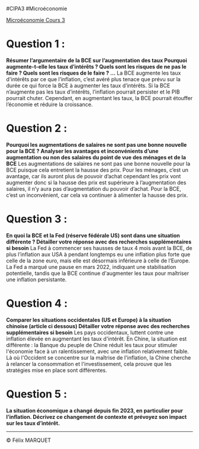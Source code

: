 #CIPA3 #Microéconomie 

[Microéconomie Cours 3](Microéconomie%20Cours%203.md)

# Question 1 :
**Résumer l’argumentaire de la BCE sur l’augmentation des taux
Pourquoi augmente-t-elle les taux d’intérêts ? Quels sont les risques de ne pas le faire ? Quels sont les risques de le faire ? …**
La BCE augmente les taux d'intérêts par ce que l’inflation, c’est avéré plus tenace que prévu sur la durée ce qui force la BCE à augmenter les taux d’intérêts. Si la BCE n’augmente pas les taux d’intérêts, l’inflation pourrait persister et le PIB pourrait chuter. Cependant, en augmentant les taux, la BCE pourrait étouffer l’économie et réduire la croissance.

# Question 2 :
**Pourquoi les augmentations de salaires ne sont pas une bonne nouvelle pour la BCE ?
Analyser les avantages et inconvénients d’une augmentation ou non des salaires du point de vue des ménages et de la BCE**
Les augmentations de salaires ne sont pas une bonne nouvelle pour la BCE puisque cela entretient la hausse des prix. Pour les ménages, c’est un avantage, car ils auront plus de pouvoir d’achat cependant les prix vont augmenter donc si la hausse des prix est supérieure à l’augmentation des salaires, il n’y aura pas d’augmentation du pouvoir d’achat. Pour la BCE, c’est un inconvénient, car cela va continuer à alimenter la hausse des prix.

# Question 3 :
**En quoi la BCE et la Fed (réserve fédérale US) sont dans une situation différente ?
Détailler votre réponse avec des recherches supplémentaires si besoin**
La Fed à commencer ses hausses de taux 4 mois avant la BCE, de plus l’inflation aux USA à pendant longtemps eu une inflation plus forte que celle de la zone euro, mais elle est désormais inférieure à celle de l’Europe. La Fed a marqué une pause en mars 2022, indiquant une stabilisation potentielle, tandis que la BCE continue d'augmenter les taux pour maîtriser une inflation persistante.

# Question 4 :
**Comparer les situations occidentales (US et Europe) à la situation chinoise (article ci dessous)
Détailler votre réponse avec des recherches supplémentaires si besoin**
Les pays occidentaux, luttent contre une inflation élevée en augmentant les taux d'intérêt. En Chine, la situation est différente : la Banque du peuple de Chine réduit les taux pour stimuler l'économie face à un ralentissement, avec une inflation relativement faible. Là où l'Occident se concentre sur la maîtrise de l'inflation, la Chine cherche à relancer la consommation et l'investissement, cela prouve que les stratégies mise en place sont différentes.

# Question 5 :
**La situation économique a changé depuis fin 2023, en particulier pour l’inflation. Décrivez ce changement de contexte et prévoyez son impact sur les taux d’intérêt.**


---
&copy; Félix MARQUET